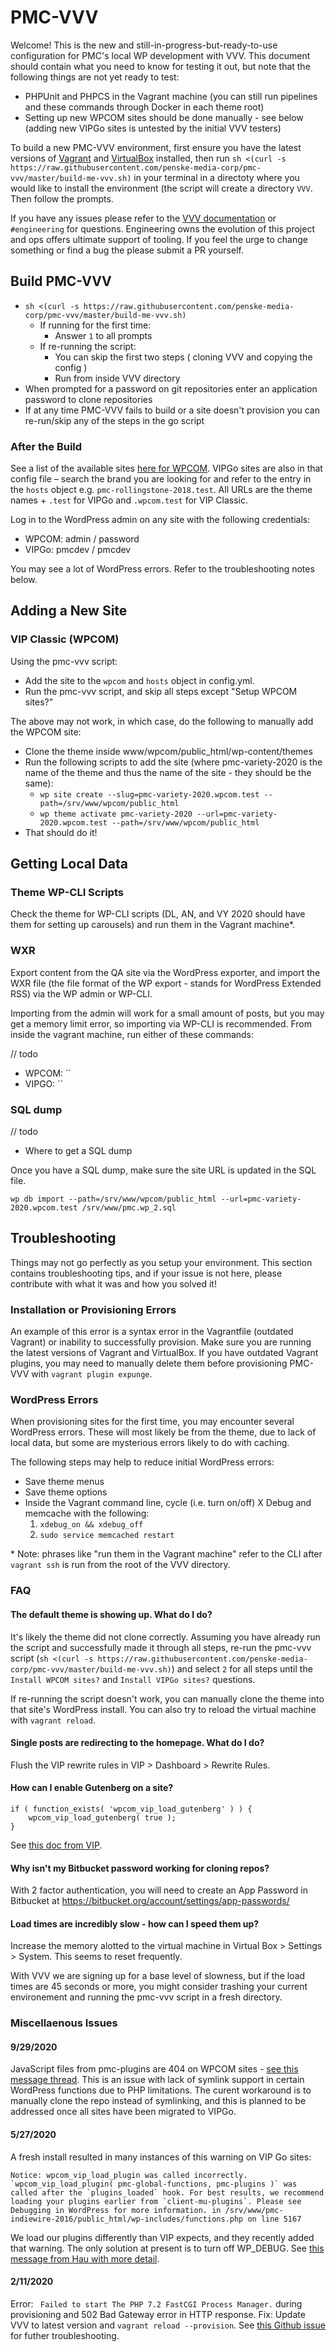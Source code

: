 # PMC-VVV

Welcome! This is the new and still-in-progress-but-ready-to-use configuration for PMC's local WP development with VVV. This document should contain what you need to know for testing it out, but note that the following things are not yet ready to test:

* PHPUnit and PHPCS in the Vagrant machine (you can still run pipelines and these commands through Docker in each theme root)
* Setting up new WPCOM sites should be done manually - see below (adding new VIPGo sites is untested by the initial VVV testers)

To build a new PMC-VVV environment, first ensure you have the latest versions of [Vagrant](https://www.vagrantup.com/docs/installation) and [VirtualBox](https://www.virtualbox.org/) installed, then run `sh <(curl -s https://raw.githubusercontent.com/penske-media-corp/pmc-vvv/master/build-me-vvv.sh)` in your terminal in a directoty where you would like to install the environment (the script will create a directory `VVV`. Then follow the prompts.

If you have any issues please refer to the [VVV documentation](https://varyingvagrantvagrants.org/) or `#engineering` for questions. Engineering owns the evolution of this project and ops offers ultimate support of tooling. If you feel the urge to change something or find a bug the please submit a PR yourself.

## Build PMC-VVV

- `sh <(curl -s https://raw.githubusercontent.com/penske-media-corp/pmc-vvv/master/build-me-vvv.sh)`
  - If running for the first time:
    - Answer `1` to all prompts
  - If re-running the script:
    - You can skip the first two steps ( cloning VVV and copying the config )
    - Run from inside VVV directory
- When prompted for a password on git repositories enter an application password to clone repositories
- If at any time PMC-VVV fails to build or a site doesn't provision you can re-run/skip any of the steps in the go script

### After the Build

See a list of the available sites [here for WPCOM](https://github.com/penske-media-corp/pmc-vvv/blob/master/config.yml#L6). VIPGo sites are also in that config file – search the brand you are looking for and refer to the entry in the `hosts` object e.g. `pmc-rollingstone-2018.test`. All URLs are the theme names + `.test` for VIPGo and `.wpcom.test` for VIP Classic.

Log in to the WordPress admin on any site with the following credentials:

* WPCOM: admin / password
* VIPGo: pmcdev / pmcdev

You may see a lot of WordPress errors. Refer to the troubleshooting notes below.

## Adding a New Site

### VIP Classic (WPCOM)

Using the pmc-vvv script:

* Add the site to the `wpcom` and `hosts` object in config.yml.
* Run the pmc-vvv script, and skip all steps except "Setup WPCOM sites?"

The above may not work, in which case, do the following to manually add the WPCOM site:

* Clone the theme inside www/wpcom/public_html/wp-content/themes
* Run the following scripts to add the site (where pmc-variety-2020 is the name of the theme and thus the name of the site - they should be the same):
    * `wp site create --slug=pmc-variety-2020.wpcom.test --path=/srv/www/wpcom/public_html`
    * `wp theme activate pmc-variety-2020 --url=pmc-variety-2020.wpcom.test --path=/srv/www/wpcom/public_html`
* That should do it!

## Getting Local Data

### Theme WP-CLI Scripts

Check the theme for WP-CLI scripts (DL, AN, and VY 2020 should have them for setting up carousels) and run them in the Vagrant machine*.

### WXR

Export content from the QA site via the WordPress exporter, and import the WXR file (the file format of the WP export - stands for WordPress Extended RSS) via the WP admin or WP-CLI.

Importing from the admin will work for a small amount of posts, but you may get a memory limit error, so importing via WP-CLI is recommended. From inside the vagrant machine, run either of these commands:

// todo

* WPCOM: ``
* VIPGO: ``

### SQL dump

// todo

* Where to get a SQL dump

Once you have a SQL dump, make sure the site URL is updated in the SQL file.

`wp db import --path=/srv/www/wpcom/public_html --url=pmc-variety-2020.wpcom.test /srv/www/pmc.wp_2.sql`

## Troubleshooting

Things may not go perfectly as you setup your environment. This section contains troubleshooting tips, and if your issue is not here, please contribute with what it was and how you solved it!

### Installation or Provisioning Errors

An example of this error is a syntax error in the Vagrantfile (outdated Vagrant) or inability to successfully provision. Make sure you are running the latest versions of Vagrant and VirtualBox. If you have outdated Vagrant plugins, you may need to manually delete them before provisioning PMC-VVV with `vagrant plugin expunge`.

### WordPress Errors

When provisioning sites for the first time, you may encounter several WordPress errors. These will most likely be from the theme, due to lack of local data, but some are mysterious errors likely to do with caching.

The following steps may help to reduce initial WordPress errors:

* Save theme menus
* Save theme options
* Inside the Vagrant command line, cycle (i.e. turn on/off) X Debug and memcache with the following:
    1. `xdebug_on && xdebug_off`
    2. `sudo service memcached restart`

\* Note: phrases like "run them in the Vagrant machine" refer to the CLI after `vagrant ssh` is run from the root of the VVV directory.

### FAQ

#### The default theme is showing up. What do I do?

It's likely the theme did not clone correctly. Assuming you have already run the script and successfully made it through all steps, re-run the pmc-vvv script (`sh <(curl -s https://raw.githubusercontent.com/penske-media-corp/pmc-vvv/master/build-me-vvv.sh)`) and select `2` for all steps until the `Install WPCOM sites?` and `Install VIPGo sites?` questions.

If re-running the script doesn't work, you can manually clone the theme into that site's WordPress install. You can also try to reload the virtual machine with `vagrant reload`.

#### Single posts are redirecting to the homepage. What do I do?

Flush the VIP rewrite rules in VIP > Dashboard > Rewrite Rules.

#### How can I enable Gutenberg on a site?

```
if ( function_exists( 'wpcom_vip_load_gutenberg' ) ) {
	wpcom_vip_load_gutenberg( true );
}
```

See [this doc from VIP](https://wpvip.com/documentation/vip-go/loading-gutenberg/).

#### Why isn't my Bitbucket password working for cloning repos?

With 2 factor authentication, you will need to create an App Password in Bitbucket at https://bitbucket.org/account/settings/app-passwords/

#### Load times are incredibly slow - how can I speed them up?

Increase the memory alotted to the virtual machine in Virtual Box > Settings > System. This seems to reset frequently.

With VVV we are signing up for a base level of slowness, but if the load times are 45 seconds or more, you might consider trashing your current environement and running the pmc-vvv script in a fresh directory.

### Miscellaenous Issues

#### 9/29/2020

JavaScript files from pmc-plugins are 404 on WPCOM sites - [see this message thread](https://penskemediacorp.slack.com/archives/C0AN3PRLP/p1601429119002500). This is an issue with lack of symlink support in certain WordPress functions due to PHP limitations. The curent workaround is to manually clone the repo instead of symlinking, and this is planned to be addressed once all sites have been migrated to VIPGo.

#### 5/27/2020

A fresh install resulted in many instances of this warning on VIP Go sites:
```
Notice: wpcom_vip_load_plugin was called incorrectly. `wpcom_vip_load_plugin( pmc-global-functions, pmc-plugins )` was called after the `plugins_loaded` hook. For best results, we recommend loading your plugins earlier from `client-mu-plugins`. Please see Debugging in WordPress for more information. in /srv/www/pmc-indiewire-2016/public_html/wp-includes/functions.php on line 5167
```

We load our plugins differently than VIP expects, and they recently added that warning. The only solution at present is to turn off WP_DEBUG. See [this message from Hau with more detail](https://penskemediacorp.slack.com/archives/C0AN3PRLP/p1590607456193000?thread_ts=1590606873.190100&cid=C0AN3PRLP).

#### 2/11/2020

Error: ` Failed to start The PHP 7.2 FastCGI Process Manager.` during provisioning and 502 Bad Gateway error in HTTP response.
Fix: Update VVV to latest version and `vagrant reload --provision`. See [this Github issue](https://github.com/Varying-Vagrant-Vagrants/VVV/issues/2061#issuecomment-583557584) for futher troubleshooting.
